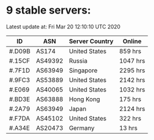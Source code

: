 # 9 stable servers:

Latest update at: Fri Mar 20 12:10:10 UTC 2020

| ID | ASN | Server Country | Online |
| -- | --- | -------------- | ------ |
| #.D09B | AS174 | United States | 859 hrs |
| #.15CF | AS49392 | Russia | 1047 hrs |
| #.7F1D | AS63949 | Singapore | 2295 hrs |
| #.9FC3 | AS53889 | United States | 2142 hrs |
| #.E069 | AS40065 | United States | 1032 hrs |
| #.BD3E | AS63888 | Hong Kong | 175 hrs |
| #.2A79 | AS63949 | Japan | 2124 hrs |
| #.F7DA | AS45102 | United States | 322 hrs |
| #.A34E | AS20473 | Germany | 13 hrs |

